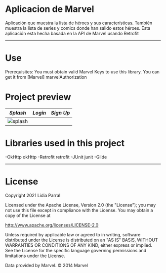 # Aplicacion de Marvel
 Aplicación que muestra la lista de héroes y sus características. También muestra la lista de series y comics donde han salido estos héroes. Esta aplicación esta hecha basada en la API de Marvel usando Retrofit 
 
 
 -------------------------------------------------------------------------------------------------------------------------------------------------------------------------------
 
 
 # Use
 Prerequisites: You must obtain valid Marvel Keys to use this library. You can get it from [Marvel] marvelAuthorization
 
 
 # Project preview
 
 *Splash* | *Login* | *Sign Up* |
  ----- |----- | ------ |
![splash](img/details.gif) | 
 
 
 
 
 
 
 # Libraries used in this project
 
-OkHttp okHttp 
-Retrofit retrofit
-JUnit junit
-Glide

 
 
 
 
 
 
 
 
 
 
 
 
 
 
 
 
 -------------------------------------------------------------------------------------------------------------------------------------------------------------------------------
 # License
 
Copyright 2021 Lidia Parral

Licensed under the Apache License, Version 2.0 (the "License");
you may not use this file except in compliance with the License.
You may obtain a copy of the License at

   http://www.apache.org/licenses/LICENSE-2.0

Unless required by applicable law or agreed to in writing, software
distributed under the License is distributed on an "AS IS" BASIS,
WITHOUT WARRANTIES OR CONDITIONS OF ANY KIND, either express or implied.
See the License for the specific language governing permissions and
limitations under the License.


Data provided by Marvel. © 2014 Marvel
